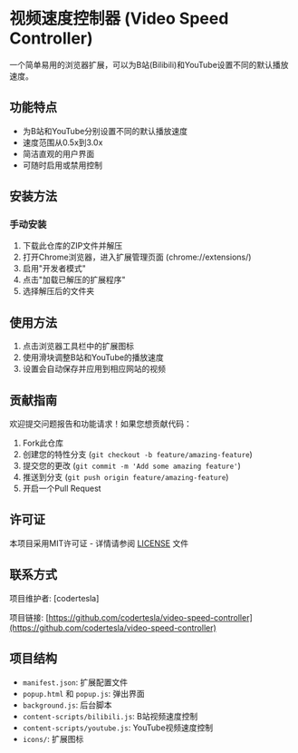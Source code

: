 # 视频速度控制器 (Video Speed Controller)

一个简单易用的浏览器扩展，可以为B站(Bilibili)和YouTube设置不同的默认播放速度。

## 功能特点

- 为B站和YouTube分别设置不同的默认播放速度
- 速度范围从0.5x到3.0x
- 简洁直观的用户界面
- 可随时启用或禁用控制

## 安装方法


### 手动安装
1. 下载此仓库的ZIP文件并解压
2. 打开Chrome浏览器，进入扩展管理页面 (chrome://extensions/)
3. 启用"开发者模式"
4. 点击"加载已解压的扩展程序"
5. 选择解压后的文件夹

## 使用方法

1. 点击浏览器工具栏中的扩展图标
2. 使用滑块调整B站和YouTube的播放速度
3. 设置会自动保存并应用到相应网站的视频

## 贡献指南

欢迎提交问题报告和功能请求！如果您想贡献代码：

1. Fork此仓库
2. 创建您的特性分支 (`git checkout -b feature/amazing-feature`)
3. 提交您的更改 (`git commit -m 'Add some amazing feature'`)
4. 推送到分支 (`git push origin feature/amazing-feature`)
5. 开启一个Pull Request

## 许可证

本项目采用MIT许可证 - 详情请参阅 [LICENSE](LICENSE) 文件

## 联系方式

项目维护者: [codertesla]

项目链接: [https://github.com/codertesla/video-speed-controller](https://github.com/codertesla/video-speed-controller)

## 项目结构

- `manifest.json`: 扩展配置文件
- `popup.html` 和 `popup.js`: 弹出界面
- `background.js`: 后台脚本
- `content-scripts/bilibili.js`: B站视频速度控制
- `content-scripts/youtube.js`: YouTube视频速度控制
- `icons/`: 扩展图标 